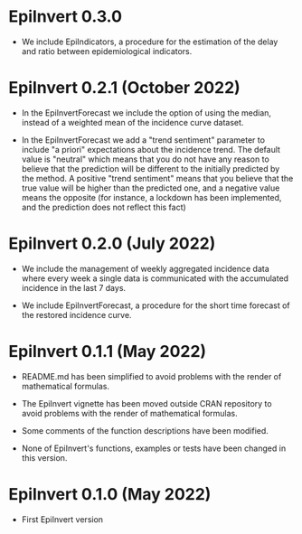 # EpiInvert 0.3.0 

* We include EpiIndicators, a procedure for the estimation of the delay and ratio between epidemiological indicators.

# EpiInvert 0.2.1 (October 2022)

* In the EpiInvertForecast we include the option of using the median, instead of
a weighted mean of the incidence curve dataset. 

* In the EpiInvertForecast we add a "trend sentiment" parameter to 
include "a priori" expectations about the incidence trend. The default value is 
"neutral" which means that you do not have any reason to believe that the prediction 
will be different to the initially predicted by the method. A positive "trend sentiment" 
means that you believe that the true value will be higher than the predicted one, 
and a negative value means the opposite (for instance, a lockdown has been implemented, 
and the prediction does not reflect this fact)

# EpiInvert 0.2.0 (July 2022)

* We include the management of weekly aggregated incidence data where every 
week a single data is communicated with the accumulated incidence in the last 7 days. 

* We include EpiInvertForecast, a procedure for the short time forecast of the 
restored incidence curve.

# EpiInvert 0.1.1 (May 2022)

* README.md has been simplified to avoid problems with the render of mathematical 
formulas.

* The EpiInvert vignette has been moved outside CRAN repository to avoid problems 
with the render of mathematical formulas.

* Some comments of the function descriptions have been modified.

* None of EpiInvert's functions, examples or tests have been changed in this version.

# EpiInvert 0.1.0 (May 2022)

* First EpiInvert version